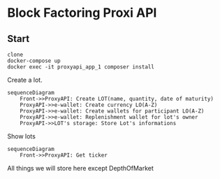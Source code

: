 # Block Factoring Proxi API

## Start

    clone
    docker-compose up
    docker exec -it proxyapi_app_1 composer install
Create a lot.
```mermaid
sequenceDiagram
    Front->>ProxyAPI: Create LOT(name, quantity, date of maturity)
    ProxyAPI->>e-wallet: Create currency LO(A-Z)
    ProxyAPI->>e-wallet: Create wallets for participant LO(A-Z)
    ProxyAPI->>e-wallet: Replenishment wallet for lot's owner
    ProxyAPI->>LOT's storage: Store Lot's informations
```
Show lots
```mermaid
sequenceDiagram
    Front->>ProxyAPI: Get ticker
```

All things we will store here except DepthOfMarket

